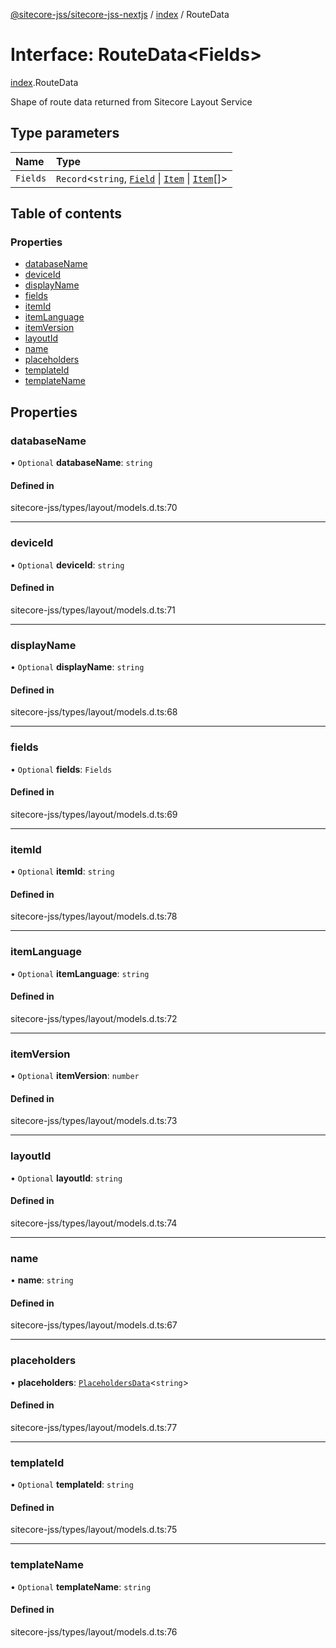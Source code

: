 [@sitecore-jss/sitecore-jss-nextjs](../README.md) / [index](../modules/index.md) / RouteData

# Interface: RouteData\<Fields\>

[index](../modules/index.md).RouteData

Shape of route data returned from Sitecore Layout Service

## Type parameters

| Name | Type |
| :------ | :------ |
| `Fields` | `Record`\<`string`, [`Field`](index.Field.md) \| [`Item`](index.Item.md) \| [`Item`](index.Item.md)[]\> |

## Table of contents

### Properties

- [databaseName](index.RouteData.md#databasename)
- [deviceId](index.RouteData.md#deviceid)
- [displayName](index.RouteData.md#displayname)
- [fields](index.RouteData.md#fields)
- [itemId](index.RouteData.md#itemid)
- [itemLanguage](index.RouteData.md#itemlanguage)
- [itemVersion](index.RouteData.md#itemversion)
- [layoutId](index.RouteData.md#layoutid)
- [name](index.RouteData.md#name)
- [placeholders](index.RouteData.md#placeholders)
- [templateId](index.RouteData.md#templateid)
- [templateName](index.RouteData.md#templatename)

## Properties

### databaseName

• `Optional` **databaseName**: `string`

#### Defined in

sitecore-jss/types/layout/models.d.ts:70

___

### deviceId

• `Optional` **deviceId**: `string`

#### Defined in

sitecore-jss/types/layout/models.d.ts:71

___

### displayName

• `Optional` **displayName**: `string`

#### Defined in

sitecore-jss/types/layout/models.d.ts:68

___

### fields

• `Optional` **fields**: `Fields`

#### Defined in

sitecore-jss/types/layout/models.d.ts:69

___

### itemId

• `Optional` **itemId**: `string`

#### Defined in

sitecore-jss/types/layout/models.d.ts:78

___

### itemLanguage

• `Optional` **itemLanguage**: `string`

#### Defined in

sitecore-jss/types/layout/models.d.ts:72

___

### itemVersion

• `Optional` **itemVersion**: `number`

#### Defined in

sitecore-jss/types/layout/models.d.ts:73

___

### layoutId

• `Optional` **layoutId**: `string`

#### Defined in

sitecore-jss/types/layout/models.d.ts:74

___

### name

• **name**: `string`

#### Defined in

sitecore-jss/types/layout/models.d.ts:67

___

### placeholders

• **placeholders**: [`PlaceholdersData`](../modules/index.md#placeholdersdata)\<`string`\>

#### Defined in

sitecore-jss/types/layout/models.d.ts:77

___

### templateId

• `Optional` **templateId**: `string`

#### Defined in

sitecore-jss/types/layout/models.d.ts:75

___

### templateName

• `Optional` **templateName**: `string`

#### Defined in

sitecore-jss/types/layout/models.d.ts:76

